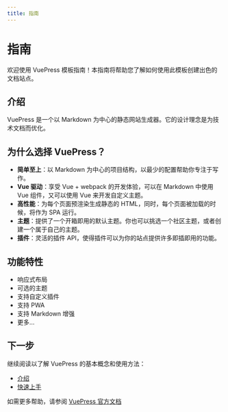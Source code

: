 ```yaml
---
title: 指南
---
```


# 指南

欢迎使用 VuePress 模板指南！本指南将帮助您了解如何使用此模板创建出色的文档站点。

## 介绍

VuePress 是一个以 Markdown 为中心的静态网站生成器。它的设计理念是为技术文档而优化。

## 为什么选择 VuePress？

- **简单至上**：以 Markdown 为中心的项目结构，以最少的配置帮助你专注于写作。
- **Vue 驱动**：享受 Vue + webpack 的开发体验，可以在 Markdown 中使用 Vue 组件，又可以使用 Vue 来开发自定义主题。
- **高性能**：为每个页面预渲染生成静态的 HTML，同时，每个页面被加载的时候，将作为 SPA 运行。
- **主题**：提供了一个开箱即用的默认主题。你也可以挑选一个社区主题，或者创建一个属于自己的主题。
- **插件**：灵活的插件 API，使得插件可以为你的站点提供许多即插即用的功能。

## 功能特性

- 响应式布局
- 可选的主题
- 支持自定义插件
- 支持 PWA
- 支持 Markdown 增强
- 更多...

## 下一步

继续阅读以了解 VuePress 的基本概念和使用方法：

- [介绍](./introduction.md)
- [快速上手](./getting-started.md)

如需更多帮助，请参阅 [VuePress 官方文档](https://v2.vuepress.vuejs.org/zh/)
